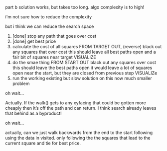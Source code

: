 part b solution works, but takes too long.
algo complexity is to high!

i'm not sure how to reduce the complexity

but i think we can reduce the search space

1. [done] stop any path that goes over cost
2. [done] get best price
3. calculate the cost of all squares FROM TARGET OUT, (reverse)
   black out any squares that over cost
   this should leave all best paths open and a fair bit of squares near target
   VISUALIZE
4. do the smae thing FROM START OUT
   black out any squares over cost
   this should leave the best paths open
   it would leave a lot of squares open near the start, but they are closed from previous step
   VISUALIZe
5. run the working existing but slow solution on this now much smaller problem

oh wait...

Actually. If the walk() gets to any xyfacing that could be gotten more cheaply then it’s off the path and can return. I think search already leaves that behind as a byproduct!

oh wait...

actually, can we just walk backwards from the end to the start following using the data in visited. only following the the squares that lead to the current square and tie for best price.
